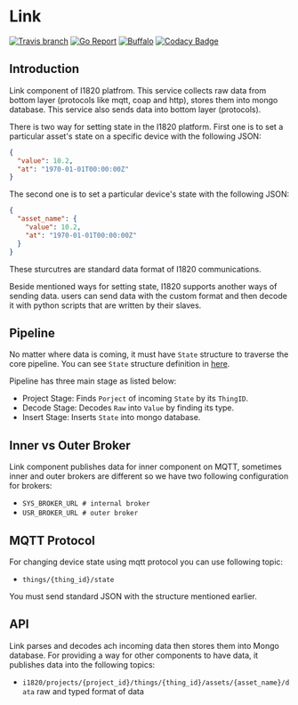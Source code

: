 # Link
[![Travis branch](https://img.shields.io/travis/com/I1820/link/master.svg?style=flat-square)](https://travis-ci.com/I1820/link)
[![Go Report](https://goreportcard.com/badge/github.com/I1820/link?style=flat-square)](https://goreportcard.com/report/github.com/I1820/link)
[![Buffalo](https://img.shields.io/badge/powered%20by-buffalo-blue.svg?style=flat-square)](http://gobuffalo.io)
[![Codacy Badge](https://api.codacy.com/project/badge/Grade/1bdf3a4f0b294e9e92f15211ba894ef4)](https://www.codacy.com/app/i1820/link?utm_source=github.com&amp;utm_medium=referral&amp;utm_content=I1820/link&amp;utm_campaign=Badge_Grade)

## Introduction

Link component of I1820 platfrom. This service collects
raw data from bottom layer (protocols like mqtt, coap and http), stores them into mongo database.
This service also sends data into bottom layer (protocols).

There is two way for setting state in the I1820 platform.
First one is to set a particular asset's state on a specific device with the following JSON:

```json
{
  "value": 10.2,
  "at": "1970-01-01T00:00:00Z"
}
```

The second one is to set a particular device's state with the following JSON:

```json
{
  "asset_name": {
    "value": 10.2,
    "at": "1970-01-01T00:00:00Z"
  }
}
```

These sturcutres are standard data format of I1820 communications.

Beside mentioned ways for setting state, I1820 supports another ways of sending data.
users can send data with the custom format and then decode it with python scripts that are written by their slaves.

## Pipeline
No matter where data is coming, it must have `State` structure to traverse the core pipeline. You can see `State` structure definition in [here](https://github.com/I1820/types/blob/master/state.go).

Pipeline has three main stage as listed below:

- Project Stage: Finds `Porject` of incoming `State` by its `ThingID`.
- Decode Stage: Decodes `Raw` into `Value` by finding its type.
- Insert Stage: Inserts `State` into mongo database.

## Inner vs Outer Broker
Link component publishes data for inner component on MQTT, sometimes
inner and outer brokers are different so we have two following configuration
for brokers:

- `SYS_BROKER_URL # internal broker`
- `USR_BROKER_URL # outer broker`

## MQTT Protocol
For changing device state using mqtt protocol you can use following topic:

- `things/{thing_id}/state`

You must send standard JSON with the structure mentioned earlier.

## API

Link parses and decodes ach incoming data then stores them into Mongo database.
For providing a way for other components to have data, it publishes data into the following topics:

- `i1820/projects/{project_id}/things/{thing_id}/assets/{asset_name}/data` raw and typed format of data
